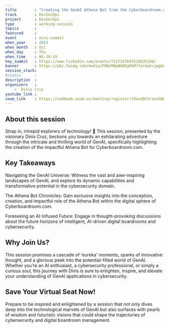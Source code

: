 ```yaml
---
title        : "Creating the GenAI Athena Bot from the Cyberboardroom.com"
track        : DevSecOps
project      : DevSecOps
type         : working-session
topics       :
featured     :
event        : mini-summit
when_year    : 2023
when_month   : Oct
when_day     : Thu
when_time    : WS-18-19
hey_summit   : https://www.linkedin.com/events/7117257697510535168/
banner       : https://pbs.twimg.com/media/F8BzMHpWUAEgRhM?format=jpg&name=medium
session_slack:
#status      : 
description  :
organizers   :
    -  Dinis Cruz     
youtube_link : 
zoom_link    : https://us06web.zoom.us/meeting/register/tZwsdOChrzosHdBJPL6jXWGLEZW5ZCueeZvH
---
```


## About this session
Strap in, intrepid explorers of technology! 🚀 This session, presented by the visionary Dinis Cruz, beckons you towards an exhilarating adventure through the intricate and thrilling world of GenAI, specifically highlighting the creation of the impactful Athena Bot for Cyberboardroom.com.

## Key Takeaways

Navigating the GenAI Universe: Witness the vast and awe-inspiring landscapes of GenAI, and explore its dynamic capabilities and transformative potential in the cybersecurity domain.

The Athena Bot Chronicles: Gain exclusive insights into the conception, creation, and impactful role of the Athena Bot within the digital sphere of Cyberboardroom.com.

Foreseeing an AI-Infused Future: Engage in thought-provoking discussions about the future horizons of intelligent, AI-driven digital boardrooms and cybersecurity.

## Why Join Us?

This session promises a cascade of 'eureka' moments, sparks of innovative thought, and a glorious peek into the potential-filled world of GenAI. Whether you’re an AI enthusiast, a cybersecurity professional, or simply a curious soul, this journey with Dinis is sure to enlighten, inspire, and elevate your understanding of GenAI applications in cybersecurity.

## Save Your Virtual Seat Now!

Prepare to be inspired and enlightened by a session that not only dives deep into the technological marvels of GenAI but also surfaces with pearls of wisdom and futuristic visions that could shape the trajectories of cybersecurity and digital boardroom management.
